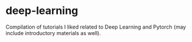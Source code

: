 # deep-learning
Compilation of tutorials I liked related to Deep Learning and Pytorch (may include introductory materials as well).
